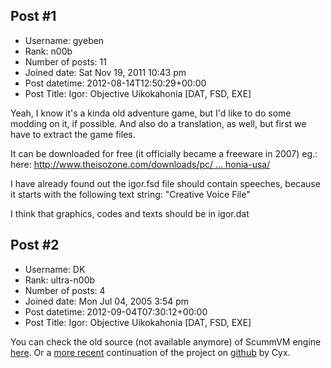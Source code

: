 ## Post #1
- Username: gyeben
- Rank: n00b
- Number of posts: 11
- Joined date: Sat Nov 19, 2011 10:43 pm
- Post datetime: 2012-08-14T12:50:29+00:00
- Post Title: Igor: Objective Uikokahonia [DAT, FSD, EXE]

Yeah, I know it's a kinda old adventure game, but I'd like to do some modding on it, if possible.
And also do a translation, as well, but first we have to extract the game files.

It can be downloaded for free (it officially became a freeware in 2007) eg.: here: [http://www.theisozone.com/downloads/pc/ ... honia-usa/](http://www.theisozone.com/downloads/pc/dos-games/igor-objective-uikokahonia-usa/)

I have already found out the igor.fsd file should contain speeches, because it starts with the following text string: "Creative Voice File"

I think that graphics, codes and texts should be in igor.dat
## Post #2
- Username: DK
- Rank: ultra-n00b
- Number of posts: 4
- Joined date: Mon Jul 04, 2005 3:54 pm
- Post datetime: 2012-09-04T07:30:12+00:00
- Post Title: Igor: Objective Uikokahonia [DAT, FSD, EXE]

You can check the old source (not available anymore) of ScummVM engine [here](http://sourceforge.net/apps/trac/scummvm/browser/scummvm/trunk/engines/igor?rev=31888).
Or a [more recent](http://cyxdown.free.fr/igor/) continuation of the project on [github](https://github.com/cyxx/igor) by Cyx.
